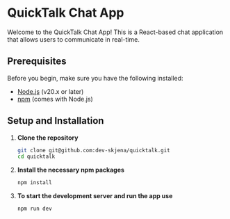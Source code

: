 # QuickTalk Chat App

Welcome to the QuickTalk Chat App! This is a React-based chat application that allows users to communicate in real-time.

## Prerequisites

Before you begin, make sure you have the following installed:

- [Node.js](https://nodejs.org/) (v20.x or later)
- [npm](https://www.npmjs.com/) (comes with Node.js)

## Setup and Installation

1. **Clone the repository**

   ```bash
   git clone git@github.com:dev-skjena/quicktalk.git
   cd quicktalk

   ```

2. **Install the necessary npm packages**

   ```bash
   npm install

   ```

3. **To start the development server and run the app use**

   ```bash
   npm run dev

   ```
